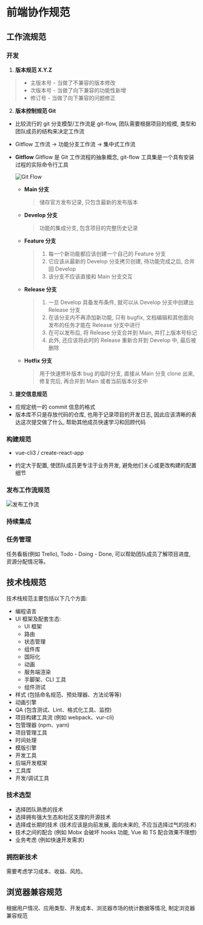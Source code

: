 <!--
 * @Description:
 * @Author: Tong Chen
 * @Date: 2022-09-29 09:27:33
 * @LastEditTime: 2022-09-29 11:12:22
 * @LastEditors:
-->

# **前端协作规范**

## 工作流规范

### 开发

1. **版本规范 X.Y.Z**

> - 主版本号 - 当做了不兼容的版本修改
> - 次版本号 - 当做了向下兼容的功能性新增
> - 修订号 - 当做了向下兼容的问题修正

2. **版本控制规范 Git**

- 比较流行的 git 分支模型/工作流是 git-flow, 团队需要根据项目的规模, 类型和团队成员的结构来决定工作流
- Gitflow 工作流 -> 功能分支工作流 -> 集中式工作流
  <br>
- **Gitflow**
  Gitflow 是 Git 工作流程的抽象概念, git-flow 工具集是一个具有安装过程的实际命令行工具

  ![Git Flow](https://img-blog.csdnimg.cn/03d348c974434090b404ce4cbf004b7e.png?x-oss-process=image/watermark,type_d3F5LXplbmhlaQ,shadow_50,text_Q1NETiBA6KiA5bCt,size_20,color_FFFFFF,t_70,g_se,x_16)

  - **Main 分支**
    > 储存官方发布记录, 只包含最新的发布版本
  - **Develop 分支**
    > 功能的集成分支, 包含项目的完整历史记录
  - **Feature 分支**
    > 1. 每一个新功能都应该创建一个自己的 Feature 分支
    > 2. 它应该从最新的 Develop 分支拷贝创建, 待功能完成之后, 合并回 Develop
    > 3. 该分支不应该直接和 Main 分支交互
  - **Release 分支**
    > 1. 一旦 Develop 具备发布条件, 就可以从 Develop 分支中创建出 Release 分支
    > 2. 在该分支内不再添加新功能, 只有 bugfix, 文档编辑和其他面向发布的任务才能在 Release 分支中进行
    > 3. 在可以发布后, 将 Release 分支合并到 Main, 并打上版本号标记
    > 4. 此外, 还应该将此时的 Release 重新合并到 Develop 中, 最后被删除
  - **Hotfix 分支**
    > 用于快速修补版本 bug 的临时分支, 直接从 Main 分支 clone 出来, 修复完后, 再合并到 Main 或者当前版本分支中

3. **提交信息规范**

- 应规定统一的 commit 信息的格式
- 版本库不只是存放代码的仓库, 也用于记录项目的开发日志, 因此应该清晰的表达这次提交做了什么, 帮助其他成员快速学习和回顾代码

### 构建规范

- vue-cli3 / create-react-app

- 约定大于配置, 使团队成员更专注于业务开发, 避免他们关心或更改构建的配置细节

### 发布工作流规范

![发布工作流](https://p1-jj.byteimg.com/tos-cn-i-t2oaga2asx/gold-user-assets/2019/7/26/16c2c49ed9c29074~tplv-t2oaga2asx-zoom-in-crop-mark:3024:0:0:0.image)

### 持续集成

### 任务管理

任务看板(例如 Trello), Todo - Doing - Done, 可以帮助团队成员了解项目进度, 资源分配情况等。

## 技术栈规范

技术栈规范主要包括以下几个方面:

- 编程语言
- UI 框架及配套生态:
  - UI 框架
  - 路由
  - 状态管理
  - 组件库
  - 国际化
  - 动画
  - 服务端渲染
  - 手脚架、CLI 工具
  - 组件测试
- 样式 (包括命名规范、预处理器、方法论等等)
- 动画引擎
- QA (包含测试、Lint、格式化工具、监控)
- 项目构建工具流 (例如 webpack、vur-cli)
- 包管理器 (npm、yarn)
- 项目管理工具
- 时间处理
- 模版引擎
- 开发工具
- 后端开发框架
- 工具库
- 开发/调试工具

### 技术选型

- 选择团队熟悉的技术
- 选择拥有强大生态和社区支撑的开源技术
- 选择成长期的技术 (技术应该是向前发展, 面向未来的, 不应当选择过气的技术)
- 技术之间的配合 (例如 Mobx 会破坏 hooks 功能, Vue 和 TS 配合效果不理想)
- 业务考虑 (例如快速开发需求)

### 拥抱新技术

需要考虑学习成本、收益、风险。

## 浏览器兼容规范

根据用户情况、应用类型、开发成本、浏览器市场的统计数据等情况, 制定浏览器兼容规范
